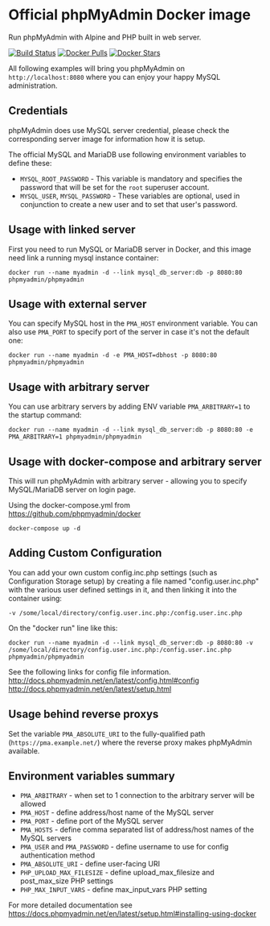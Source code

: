 # Official phpMyAdmin Docker image

Run phpMyAdmin with Alpine and PHP built in web server.

[![Build Status](https://travis-ci.org/phpmyadmin/docker.svg?branch=master)](https://travis-ci.org/phpmyadmin/docker)
[![Docker Pulls](https://img.shields.io/docker/pulls/phpmyadmin/phpmyadmin.svg)][hub]
[![Docker Stars](https://img.shields.io/docker/stars/phpmyadmin/phpmyadmin.svg)][hub]


All following examples will bring you phpMyAdmin on `http://localhost:8080`
where you can enjoy your happy MySQL administration.

## Credentials

phpMyAdmin does use MySQL server credential, please check the corresponding
server image for information how it is setup.

The official MySQL and MariaDB use following environment variables to define these:

* `MYSQL_ROOT_PASSWORD` - This variable is mandatory and specifies the password that will be set for the `root` superuser account.
* `MYSQL_USER`, `MYSQL_PASSWORD` - These variables are optional, used in conjunction to create a new user and to set that user's password.

## Usage with linked server

First you need to run MySQL or MariaDB server in Docker, and this image need
link a running mysql instance container:

```
docker run --name myadmin -d --link mysql_db_server:db -p 8080:80 phpmyadmin/phpmyadmin
```

## Usage with external server

You can specify MySQL host in the `PMA_HOST` environment variable. You can also
use `PMA_PORT` to specify port of the server in case it's not the default one:

```
docker run --name myadmin -d -e PMA_HOST=dbhost -p 8080:80 phpmyadmin/phpmyadmin
```

## Usage with arbitrary server

You can use arbitrary servers by adding ENV variable `PMA_ARBITRARY=1` to the startup command:

```
docker run --name myadmin -d --link mysql_db_server:db -p 8080:80 -e PMA_ARBITRARY=1 phpmyadmin/phpmyadmin
```

## Usage with docker-compose and arbitrary server

This will run phpMyAdmin with arbitrary server - allowing you to specify MySQL/MariaDB
server on login page.

Using the docker-compose.yml from https://github.com/phpmyadmin/docker

```
docker-compose up -d
```

## Adding Custom Configuration

You can add your own custom config.inc.php settings (such as Configuration Storage setup) 
by creating a file named "config.user.inc.php" with the various user defined settings
in it, and then linking it into the container using:

```
-v /some/local/directory/config.user.inc.php:/config.user.inc.php
```
On the "docker run" line like this:
``` 
docker run --name myadmin -d --link mysql_db_server:db -p 8080:80 -v /some/local/directory/config.user.inc.php:/config.user.inc.php phpmyadmin/phpmyadmin
```

See the following links for config file information.
http://docs.phpmyadmin.net/en/latest/config.html#config
http://docs.phpmyadmin.net/en/latest/setup.html

## Usage behind reverse proxys

Set the variable ``PMA_ABSOLUTE_URI`` to the fully-qualified path (``https://pma.example.net/``) where the reverse proxy makes phpMyAdmin available.

## Environment variables summary

* ``PMA_ARBITRARY`` - when set to 1 connection to the arbitrary server will be allowed
* ``PMA_HOST`` - define address/host name of the MySQL server
* ``PMA_PORT`` - define port of the MySQL server
* ``PMA_HOSTS`` - define comma separated list of address/host names of the MySQL servers
* ``PMA_USER`` and ``PMA_PASSWORD`` - define username to use for config authentication method
* ``PMA_ABSOLUTE_URI`` - define user-facing URI
* ``PHP_UPLOAD_MAX_FILESIZE`` - define upload_max_filesize and post_max_size PHP settings
* ``PHP_MAX_INPUT_VARS`` - define max_input_vars PHP setting 

For more detailed documentation see https://docs.phpmyadmin.net/en/latest/setup.html#installing-using-docker

[hub]: https://hub.docker.com/r/phpmyadmin/phpmyadmin/
